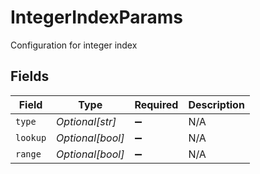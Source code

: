 # IntegerIndexParams

Configuration for integer index


## Fields

| Field              | Type               | Required           | Description        |
| ------------------ | ------------------ | ------------------ | ------------------ |
| `type`             | *Optional[str]*    | :heavy_minus_sign: | N/A                |
| `lookup`           | *Optional[bool]*   | :heavy_minus_sign: | N/A                |
| `range`            | *Optional[bool]*   | :heavy_minus_sign: | N/A                |